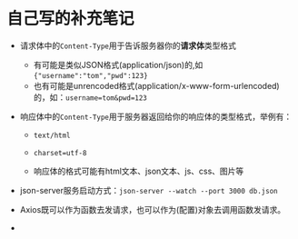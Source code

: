 # 自己写的补充笔记

* 请求体中的`Content-Type`用于告诉服务器你的**请求体**类型格式
  * 有可能是类似JSON格式(application/json)的,如`{"username":"tom","pwd":123}`
  * 也有可能是unrencoded格式(application/x-www-form-urlencoded)的，如：`username=tom&pwd=123`
* 响应体中的`Content-Type`用于服务器返回给你的响应体的类型格式，举例有：

  * `text/html`
  * `charset=utf-8`

  * 响应体的格式可能有html文本、json文本、js、css、图片等
* json-server服务启动方式：`json-server --watch --port 3000 db.json`
* Axios既可以作为函数去发请求，也可以作为(配置)对象去调用函数发请求。
* 

